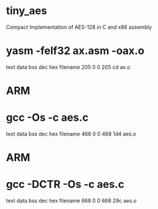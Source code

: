 # tiny_aes
Compact Implementation of AES-128 in C and x86 assembly

# yasm -felf32 ax.asm -oax.o
   text	   data	    bss	    dec	    hex	filename
    205	      0	      0	    205	     cd	ax.o

# ARM
# gcc -Os -c aes.c
   text	   data	    bss	    dec	    hex	filename
    468	      0	      0	    468	    1d4	aes.o

# ARM
# gcc -DCTR -Os -c aes.c
   text	   data	    bss	    dec	    hex	filename
    668	      0	      0	    668	    29c	aes.o
